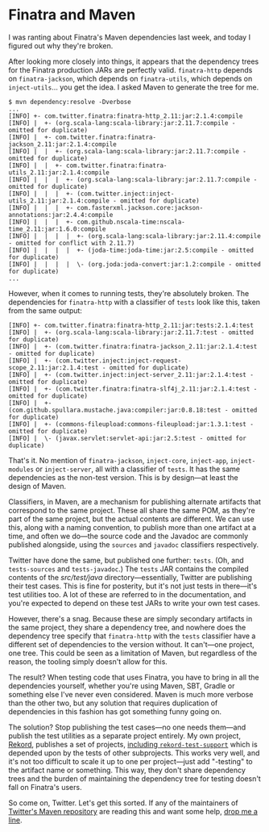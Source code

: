 # Finatra and Maven

I was ranting about Finatra's Maven dependencies last week, and today I figured out why they're broken.

After looking more closely into things, it appears that the dependency trees for the Finatra production JARs are perfectly valid. `finatra-http` depends on `finatra-jackson`, which depends on `finatra-utils`, which depends on `inject-utils`… you get the idea. I asked Maven to generate the tree for me.

    $ mvn dependency:resolve -Dverbose
    ...
    [INFO] +- com.twitter.finatra:finatra-http_2.11:jar:2.1.4:compile
    [INFO] |  +- (org.scala-lang:scala-library:jar:2.11.7:compile - omitted for duplicate)
    [INFO] |  +- com.twitter.finatra:finatra-jackson_2.11:jar:2.1.4:compile
    [INFO] |  |  +- (org.scala-lang:scala-library:jar:2.11.7:compile - omitted for duplicate)
    [INFO] |  |  +- com.twitter.finatra:finatra-utils_2.11:jar:2.1.4:compile
    [INFO] |  |  |  +- (org.scala-lang:scala-library:jar:2.11.7:compile - omitted for duplicate)
    [INFO] |  |  |  +- (com.twitter.inject:inject-utils_2.11:jar:2.1.4:compile - omitted for duplicate)
    [INFO] |  |  |  +- com.fasterxml.jackson.core:jackson-annotations:jar:2.4.4:compile
    [INFO] |  |  |  +- com.github.nscala-time:nscala-time_2.11:jar:1.6.0:compile
    [INFO] |  |  |  |  +- (org.scala-lang:scala-library:jar:2.11.4:compile - omitted for conflict with 2.11.7)
    [INFO] |  |  |  |  +- (joda-time:joda-time:jar:2.5:compile - omitted for duplicate)
    [INFO] |  |  |  |  \- (org.joda:joda-convert:jar:1.2:compile - omitted for duplicate)
    ...

However, when it comes to running tests, they're absolutely broken. The dependencies for `finatra-http` with a classifier of `tests` look like this, taken from the same output:

    [INFO] +- com.twitter.finatra:finatra-http_2.11:jar:tests:2.1.4:test
    [INFO] |  +- (org.scala-lang:scala-library:jar:2.11.7:test - omitted for duplicate)
    [INFO] |  +- (com.twitter.finatra:finatra-jackson_2.11:jar:2.1.4:test - omitted for duplicate)
    [INFO] |  +- (com.twitter.inject:inject-request-scope_2.11:jar:2.1.4:test - omitted for duplicate)
    [INFO] |  +- (com.twitter.inject:inject-server_2.11:jar:2.1.4:test - omitted for duplicate)
    [INFO] |  +- (com.twitter.finatra:finatra-slf4j_2.11:jar:2.1.4:test - omitted for duplicate)
    [INFO] |  +- (com.github.spullara.mustache.java:compiler:jar:0.8.18:test - omitted for duplicate)
    [INFO] |  +- (commons-fileupload:commons-fileupload:jar:1.3.1:test - omitted for duplicate)
    [INFO] |  \- (javax.servlet:servlet-api:jar:2.5:test - omitted for duplicate)

That's it. No mention of `finatra-jackson`, `inject-core`, `inject-app`, `inject-modules` or `inject-server`, all with a classifier of `tests`. It has the same dependencies as the non-test version. This is by design—at least the design of Maven.

Classifiers, in Maven, are a mechanism for publishing alternate artifacts that correspond to the same project. These all share the same POM, as they're part of the same project, but the actual contents are different. We can use this, along with a naming convention, to publish more than one artifact at a time, and often we do—the source code and the Javadoc are commonly published alongside, using the `sources` and `javadoc` classifiers respectively.

Twitter have done the same, but published one further: `tests`. (Oh, and `tests-sources` and `tests-javadoc`.) The `tests` JAR contains the compiled contents of the *src/test/java* directory—essentially, Twitter are publishing their test cases. This is fine for posterity, but it's not just tests in there—it's test utilities too. A lot of these are referred to in the documentation, and you're expected to depend on these test JARs to write your own test cases.

However, there's a snag. Because these are simply secondary artifacts in the same project, they share a dependency tree, and nowhere does the dependency tree specify that `finatra-http` with the `tests` classifier have a different set of dependencies to the version without. It can't—one project, one tree. This could be seen as a limitation of Maven, but regardless of the reason, the tooling simply doesn't allow for this.

The result? When testing code that uses Finatra, you have to bring in all the dependencies yourself, whether you're using Maven, SBT, Gradle or something else I've never even considered. Maven is much more verbose than the other two, but any solution that requires duplication of dependencies in this fashion has got something funny going on.

The solution? Stop publishing the test cases—no one needs them—and publish the test utilities as a separate project entirely. My own project, [Rekord][], publishes a set of projects, [including `rekord-test-support`][Rekord on Maven Central] which is depended upon by the tests of other subprojects. This works very well, and it's not too difficult to scale it up to one per project—just add "-testing" to the artifact name or something. This way, they don't share dependency trees and the burden of maintaining the dependency tree for testing doesn't fall on Finatra's users.

So come on, Twitter. Let's get this sorted. If any of the maintainers of [Twitter's Maven repository][] are reading this and want some help, [drop me a line][@SamirTalwar].

[Rekord]: https://github.com/SamirTalwar/Rekord
[Rekord on Maven Central]: https://search.maven.org/#search|ga|1|g%3A%22com.noodlesandwich%22%20rekord
[Twitter's Maven repository]: https://maven.twttr.com/
[@SamirTalwar]: https://twitter.com/SamirTalwar
